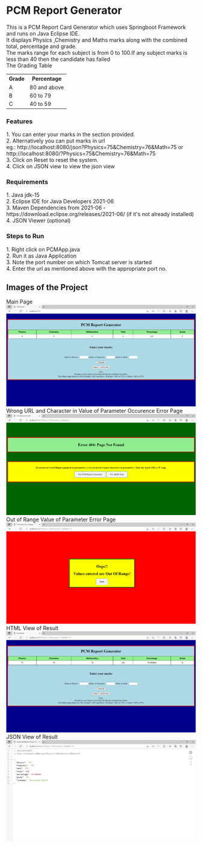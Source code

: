 # PCM Report Generator
This is a PCM Report Card Generator which uses Springboot Framework and runs on Java Eclipse IDE.<br>
It displays Physics ,Chemistry and Maths marks along with the combined total, percentage and grade.<br>
The marks range for each subject is from 0 to 100.If any subject marks is less than 40 then the candidate has failed<br>
The Grading Table
<table>
    <tr>
        <th>Grade</th>
        <th>Percentage</th>
    </tr>
    <tr>
        <td>A</td>
        <td>80 and above</td>
    </tr>
    <tr>
        <td>B</td>
        <td>60 to 79</td>
    </tr>
    <tr>
        <td>C</td>
        <td>40 to 59</td>
    </tr>
</table>

<h3>Features</h3>
1. You can enter your marks in the section provided. <br>
2. Alternatively you can put marks in url <br>
eg.: http://localhost:8080/json?Physics=75&Chemistry=76&Math=75 or http://localhost:8080/?Physics=75&Chemistry=76&Math=75 <br>
3. Click on Reset to reset the system. <br>
4. Click on JSON view to view the json view <br>

<h3>Requirements</h3>
1. Java jdk-15<br>
2. Eclipse IDE for Java Developers 2021-06 <br>
3. Maven Dependencies from 2021-06 - https://download.eclipse.org/releases/2021-06/ (if it's not already installed)<br>
4. JSON Viewer (optional)<br>

<h3>Steps to Run</h3>
1. Right click on PCMApp.java <br>
2. Run it as Java Application <br>
3. Note the port number on which Tomcat server is started <br>
4. Enter the url as mentioned above with the appropriate port no. <br>

## Images of the Project
Main Page
![](images/Capture1.1.PNG)
Wrong URL and Character in Value of Parameter Occurence Error Page
![](images/Capture2.1.PNG)
Out of Range Value of Parameter Error Page
![](images/Capture3.1.PNG)
HTML View of Result
![](images/Capture4.1.PNG)
JSON View of Result
![](images/Capture5.1.PNG)